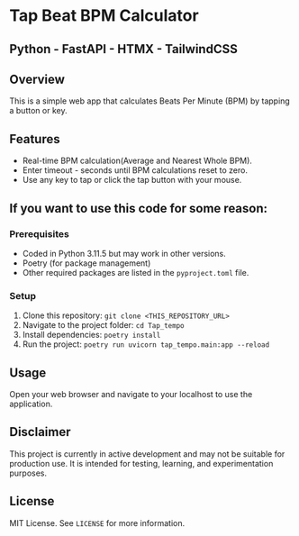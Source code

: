 # Tap Beat BPM Calculator

## Python - FastAPI - HTMX - TailwindCSS

## Overview
This is a simple web app that calculates Beats Per Minute (BPM) by tapping a button or key.

## Features
- Real-time BPM calculation(Average and Nearest Whole BPM).
- Enter timeout - seconds until BPM calculations reset to zero.
- Use any key to tap or click the tap button with your mouse.


## If you want to use this code for some reason:

### Prerequisites
- Coded in Python 3.11.5 but may work in other versions.
- Poetry (for package management)
- Other required packages are listed in the `pyproject.toml` file.

### Setup
1. Clone this repository: `git clone <THIS_REPOSITORY_URL>`
2. Navigate to the project folder: `cd Tap_tempo`
3. Install dependencies: `poetry install`
4. Run the project: `poetry run uvicorn tap_tempo.main:app --reload`

## Usage
Open your web browser and navigate to your localhost to use the application.

## Disclaimer ##
 This project is currently in active development and may not be suitable for production use. It is intended for testing, learning, and experimentation purposes.

## License
MIT License. See `LICENSE` for more information.
